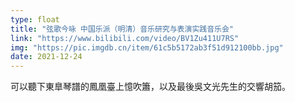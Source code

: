 ```yaml
---
type: float
title: "弦歌今咏 中国乐派（明清）音乐研究与表演实践音乐会"
link: "https://www.bilibili.com/video/BV1Zu411U7RS"
img: "https://pic.imgdb.cn/item/61c5b5172ab3f51d912100bb.jpg"
date: 2021-12-24
---
```


可以聽下<v>東臯琴譜</v>的<v>鳳凰臺上憶吹簫</v>，以及最後吳文光先生的交響<v>胡笳</v>。